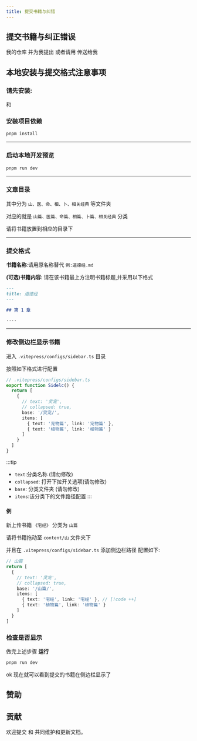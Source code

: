 ```yaml
---
title: 提交书籍与纠错
---
```


<BoxCube
  :items="[
    {
      name: 'Theo-Docs',
      link: 'https://doc.theojs.cn',
      image: 'https://i.theojs.cn/avatar.webp',
      desc: '流媒体森林'
    },
    {
      name: '流媒体合租',
      link: 'https://doc.theojs.cn/serve/sharing/Account-sharing-guide',
      icon: 'cbi:netflix-alt',
      color: '#E50914',
      desc: '省心之选'
    },
    {
      name: '赞助我',
      link: 'https://i.theojs.cn/docs/202405201759098.webp',
      icon: 'twemoji:red-heart'
    },
    {
      name: 'lumen',
      link: 'https://lumen.theojs.cn/',
      image: 'https://lumen.theojs.cn/Logo.webp',
      tag: '主题美化'
    }
  ]"
/>

## 提交书籍与纠正错误

<Pill name="Fork" link="https://github.com/Theo-messi/xx.theojs.cn/fork" icon="fa6-solid:code-fork"  /> 我的仓库 并为我提出 <Pill name="Pull Request" link="https://github.com/Theo-messi/xx.theojs.cn/pulls" icon="fa6-solid:code-pull-request"  /> 或者请用 <Pill name="邮件" link="mailto:fanxiaobin422@gmail.com" icon="logos:google-gmail"  /> 传送给我

## 本地安装与提交格式注意事项

<Links
  :items="[
    {
      name: '本站点使用的 VitePress 建造',
      desc: 'VitePress 是一个由 Vue 团队开发的静态网站生成器，基于 Vite 和 Vue 3，专注于文档、博客和轻量网站的构建。它支持 Markdown 和 Vue 组件，提供简洁的默认主题和灵活的自定义能力，适合快速创建高性能的技术文档和个人博客。',
      link: 'https://vitepress.dev/',
      image: 'https://vitepress.dev/vitepress-logo-mini.svg'
    },
    {
      name: '站点主题使用 @theojs/lumen 插件',
      desc: '✨ 集成 Vue 功能组件和主题美化的 VitePress 插件',
      link: 'https://lumen.theojs.cn/',
      image: 'https://lumen.theojs.cn/Logo.webp'
    }
  ]"
/>

### 请先安装:

<Pill name="Node" link="https://nodejs.org/" icon="logos:nodejs-icon" />和<Pill name="pnpm" link="https://pnpm.io/installation" icon="vscode-icons:file-type-light-pnpm"/>

### 安装项目依赖

```sh
pnpm install
```

---

### 启动本地开发预览

```sh
pnpm run dev
```

---

### 文章目录

其中分为 `山、医、命、相、卜、相关经典` 等文件夹

对应的就是 `山篇、医篇、命篇、相篇、卜篇、相关经典` 分类

请将书籍放置到相应的目录下

---

### 提交格式

**书籍名称**:请用原名称替代 `例:道德经.md`

**(可选)书籍内容**:
请在该书籍最上方注明书籍标题,并采用以下格式

```md
---
title: 道德经
---

## 第 1 章

····
```

---

### 修改侧边栏显示书籍

进入 `.vitepress/configs/sidebar.ts` 目录

按照如下格式进行配置

```ts
// .vitepress/configs/sidebar.ts
export function Sidelc() {
  return [
    {
      // text: '灵宠',
      // collapsed: true,
      base: '/灵宠/',
      items: [
        { text: '宠物篇', link: '宠物篇' },
        { text: '植物篇', link: '植物篇' }
      ]
    }
  ]
}
```

:::tip

- `text`:分类名称 (请勿修改)
- `collapsed`: 打开下拉开关选项(请勿修改)
- `base`: 分类文件夹 (请勿修改)
- `items`:该分类下的文件路径配置
  :::

#### 例

新上传书籍 `《宅经》`
分类为 `山篇`

请将书籍拖动至 `content/山` 文件夹下

并且在 `.vitepress/configs/sidebar.ts` 添加侧边栏路径
配置如下:

```ts
// 山篇
return [
  {
    // text: '灵宠',
    // collapsed: true,
    base: '/山篇/',
    items: [
      { text: '宅经', link: '宅经' }, // [!code ++]
      { text: '植物篇', link: '植物篇' }
    ]
  }
]
```

### 检查是否显示

做完上述步骤 **运行**

```sh
pnpm run dev
```

ok 现在就可以看到提交的书籍在侧边栏显示了

## 赞助

<Pill 
  name="支付宝"
  link="https://i.theojs.cn/docs/202405201752089.webp"
  icon="cib:alipay"
  color="#1677FF"
/>
<Pill
  name="微信支付"
  link="https://i.theojs.cn/docs/202405201752087.webp"
  icon="tdesign:logo-wechatpay-filled"
  color="#07C160"
/>
<Pill
  name="Github Sponsors"
  link="https://i.theojs.cn/docs/202405201759098.webp"
  icon="twemoji:red-heart"
/>

## 贡献

欢迎提交 <Pill name="Issue" link="https://github.com/Theo-messi/xx.theojs.cn/issues" icon="octicon:issue-opened-16"  /> 和 <Pill name="Pull Request" link="https://github.com/Theo-messi/xx.theojs.cn/pulls" icon="fa6-solid:code-pull-request"  /> 共同维护和更新文档。

